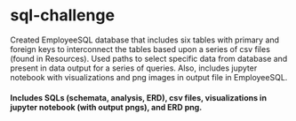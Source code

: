 # sql-challenge
Created EmployeeSQL database that includes six tables with primary and foreign keys to interconnect the tables based upon a series of csv files (found in Resources).
Used paths to select specific data from database and present in data output for a series of queries.
Also, includes jupyter notebook with visualizations and png images in output file in EmployeeSQL.

#### Includes SQLs (schemata, analysis, ERD), csv files, visualizations in jupyter notebook (with output pngs), and ERD png.
